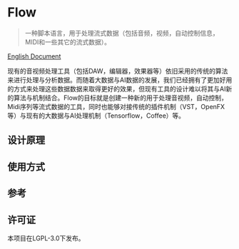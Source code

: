 # Flow
> 一种脚本语言，用于处理流式数据（包括音频，视频，自动控制信息，MIDI和一些其它的流式数据）。

[English Document](README.md)

现有的音视频处理工具（包括DAW，编辑器，效果器等）依旧采用的传统的算法来进行处理与分析数据。而随着大数据与AI数据的发展，我们已经拥有了更加好用的方式来处理这些数据数据来取得更好的效果，但现有工具的设计难以将其与AI新的算法与机制结合。Flow的目标就是创建一种新的用于处理音视频，自动控制，Midi序列等流式数据的工具，同时也能够对接传统的插件机制（VST，OpenFX等）与现有的大数据与AI处理机制（Tensorflow，Coffee）等。

## 设计原理

## 使用方式

## 参考

## 许可证

本项目在LGPL-3.0下发布。